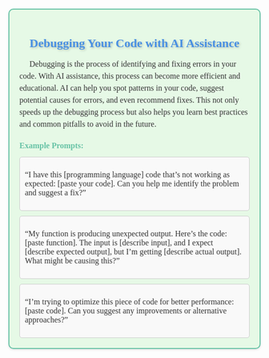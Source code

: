 <div style="background-color:#E6F9E6; padding: 20px; border-radius: 10px; box-shadow: 0 2px 4px 0 rgba(0, 0, 0, 0.1); border:2px solid #66C2A5; margin-top: 20px;">
    <h1 style="font-size:24px; font-family:Georgia, serif; color:#4A90E2; text-align:center; text-shadow: 2px 2px 4px rgba(0, 0, 0, 0.2);">
        Debugging Your Code with AI Assistance
    </h1>
    <p style="font-size:16px; font-family:Georgia, serif; line-height: 1.5em; text-indent: 20px; color:#333;">
        Debugging is the process of identifying and fixing errors in your code. With AI assistance, this process can become more efficient and educational. AI can help you spot patterns in your code, suggest potential causes for errors, and even recommend fixes. This not only speeds up the debugging process but also helps you learn best practices and common pitfalls to avoid in the future.
    </p>
    
<h2 style="font-size:16px; font-family:Georgia, serif; color:#66C2A5;">Example Prompts:</h2>
    
<div style="background-color:#f9f9f9; padding: 10px; border-radius: 5px; border: 1px solid #ccc; margin-top: 10px;">
        <p style="font-size:16px; font-family:Georgia, serif; color:#333;">
            “I have this [programming language] code that’s not working as expected: [paste your code]. Can you help me identify the problem and suggest a fix?”
        </p>
    </div>
    
<div style="background-color:#f9f9f9; padding: 10px; border-radius: 5px; border: 1px solid #ccc; margin-top: 10px;">
        <p style="font-size:16px; font-family:Georgia, serif; color:#333;">
            “My function is producing unexpected output. Here’s the code: [paste function]. The input is [describe input], and I expect [describe expected output], but I’m getting [describe actual output]. What might be causing this?”
        </p>
    </div>
    
<div style="background-color:#f9f9f9; padding: 10px; border-radius: 5px; border: 1px solid #ccc; margin-top: 10px;">
        <p style="font-size:16px; font-family:Georgia, serif; color:#333;">
            “I’m trying to optimize this piece of code for better performance: [paste code]. Can you suggest any improvements or alternative approaches?”
        </p>
    </div>
</div>
